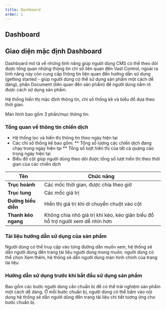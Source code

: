 ```yaml
---
title: Dashboard
order: 1
---
```

## Dashboard
## Giao diện mặc định Dashboard
Dashboard mô tả về những tính năng giúp người dùng CMS có thể theo dõi được tổng quan những thông tin chỉ số liên quan đến Vast Control, ngoài ra tính năng này còn cung cấp thông tin liên quan đến hướng dẫn sử dụng (getting started - giúp người dùng có thể sử dụng sản phẩm một cách dễ dàng), phần Document (liên quan đến sản phẩm) để người dùng nắm rõ được cách sử dụng sản phẩm.

Hệ thống hiển thị mặc định thông tin, chỉ số thống kê và biểu đồ dựa theo thời gian.

Màn hình bao gồm 3 phần/mục thông tin:

### Tổng quan về thông tin chiến dịch
* Hệ thống lọc và hiển thị thông tin theo ngày hiện tại
* Các chỉ số thống kê bao gồm: 
** Tổng số lượng các chiến dịch đang chạy trong ngày hiện tại
** Tổng số lượt hiển thị của tất cả quảng cáo trong ngày hiện tại
* Biểu đồ cột giúp người dùng theo dõi được tổng số lượt hiển thị theo thời gian của các chiến dịch
  
|Tên       | Chức năng                                                    |
| -------------- | ------------------------------------------------------------ |
| **Trục hoành**         | Các mốc thời gian, được chia theo giờ |
| **Trục tung**        | Các mốc giá trị              |
| **Đường biểu diễn**      | Hiển thị giá trị khi di chuyển chuột vào cột|
| **Thanh kéo ngang** |Không chia nhỏ giá trị khi kéo, kéo giãn biểu đồ hỗ trợ người xem dễ nhìn hơn|

### Tài liệu hướng dẫn sử dụng của sản phẩm
Người dùng có thể truy cập vào từng đường dẫn muốn xem, hệ thống sẽ dẫn người dùng đến trang tài liệu người dùng mong muốn. người dùng có thể chọn Xem thêm, hệ thống sẽ dẫn người dùng màn hình chính của trang tài liệu

### Hướng dẫn sử dụng trước khi bắt đầu sử dụng sản phẩm
Bao gồm các bước người dùng cần chuẩn bị để có thể trải nghiệm sản phẩm một cách dễ dàng. Ở mỗi bước chuẩn bị, người dùng có thể bấm vào nội dung hệ thống sẽ dẫn người dùng đến trang tài liệu chi tiết tương ứng cho bước chuẩn bị.